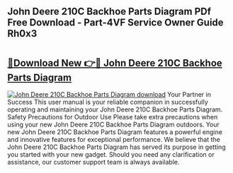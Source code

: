 ## John Deere 210C Backhoe Parts Diagram PDf Free Download - Part-4VF Service Owner Guide Rh0x3

# <h2><a href="http://dfo8an.blite.top/?on=John+Deere+210C+Backhoe+Parts+Diagram">🔗Download New 👉🔴 John Deere 210C Backhoe Parts Diagram</a></h2>

[![John Deere 210C Backhoe Parts Diagram download](https://i.imgur.com/lujVjoI.png)](http://dfo8an.blite.top/?on=John+Deere+210C+Backhoe+Parts+Diagram)
Your Partner in Success This user manual is your reliable companion in successfully operating and maintaining your John Deere 210C Backhoe Parts Diagram. Safety Precautions for Outdoor Use Please take extra precautions when using your new John Deere 210C Backhoe Parts Diagram outdoors. Your new John Deere 210C Backhoe Parts Diagram features a powerful engine and innovative features for exceptional performance. We believe that the John Deere 210C Backhoe Parts Diagram has served its purpose in getting you started with your new gadget. Should you need any clarification or assistance, our customer support team is always available.
